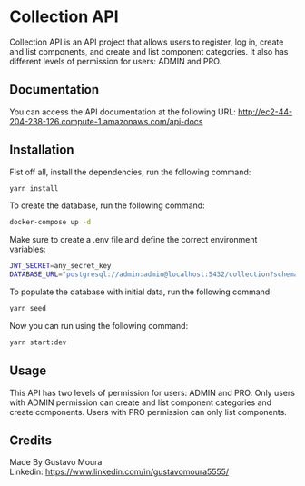 # Collection API
Collection API is an API project that allows users to register, log in, create and list components, and create and list component categories. It also has different levels of permission for users: ADMIN and PRO.

## Documentation
You can access the API documentation at the following URL: http://ec2-44-204-238-126.compute-1.amazonaws.com/api-docs

## Installation
Fist off all, install the dependencies, run the following command:
```bash
yarn install
```

To create the database, run the following command:
```bash
docker-compose up -d
```
Make sure to create a .env file and define the correct environment variables:
```bash
JWT_SECRET=any_secret_key
DATABASE_URL="postgresql://admin:admin@localhost:5432/collection?schema=public"
```

To populate the database with initial data, run the following command:
```bash
yarn seed
```


Now you can run using the following command:
```bash
yarn start:dev
```

## Usage
This API has two levels of permission for users: ADMIN and PRO. Only users with ADMIN permission can create and list component categories and create components. Users with PRO permission can only list components.

## Credits
Made By Gustavo Moura</br>
Linkedin: https://www.linkedin.com/in/gustavomoura5555/